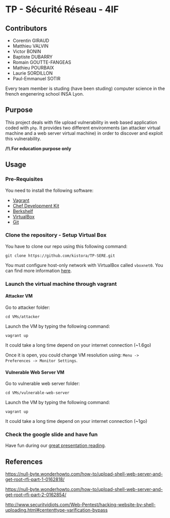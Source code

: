 # TP - Sécurité Réseau - 4IF

## Contributors

- Corentin GIRAUD  
- Matthieu VALVIN 
- Victor BONIN
- Baptiste DUBARRY
- Romain GOUTTE-FANGEAS
- Mathieu POURBAIX
- Laurie SORDILLON
- Paul-Emmanuel SOTIR

Every team member is studing (have been studing) computer science in the french engenering school INSA Lyon.

## Purpose

This project deals with file upload vulnerability in web based application coded with `php`. It provides two different environments (an attacker virtual machine and a web server virtual machine) in order to discover and exploit this vulnerability.

__/!\ For education purpose only__

## Usage

### Pre-Requisites

You need to install the following software:

- [Vagrant](https://docs.docker.com/install/)
- [Chef Development Kit](https://downloads.chef.io/chefdk)
- [Berkshelf](https://github.com/berkshelf/berkshelf)
- [VirtualBox](https://www.virtualbox.org/)
- [Git](https://git-scm.com/)

### Clone the repository - Setup Virtual Box

You have to clone our repo using this following command:

`git clone https://github.com/kistora/TP-SERE.git`

You must configure host-only network with VirtualBox called `vboxnet0`. You can find more information [here](https://blogs.oracle.com/scoter/networking-in-virtualbox-v2).

### Launch the virtual machine through vagrant

#### Attacker VM

Go to attacker folder:

`cd VMs/attacker`

Launch the VM by typing the following command:

`vagrant up`

It could take a long time depend on your internet connection (~1.6go)

Once it is open, you could change VM resolution using: `Menu -> Preferences -> Monitor Settings`.

#### Vulnerable Web Server VM

Go to vulnerable web server folder:

`cd VMs/vulnerable-web-server`

Launch the VM by typing the following command:

`vagrant up`

It could take a long time depend on your internet connection (~1go)

### Check the google slide and have fun

Have fun during our [great presentation reading](https://docs.google.com/presentation/d/1Pj7vlkYo4XZdgI_VLuQKBqFX3w56eWvO7N-lTY_CPpA/edit?usp=sharing).

## References

https://null-byte.wonderhowto.com/how-to/upload-shell-web-server-and-get-root-rfi-part-1-0162818/

https://null-byte.wonderhowto.com/how-to/upload-shell-web-server-and-get-root-rfi-part-2-0162854/

http://www.securityidiots.com/Web-Pentest/hacking-website-by-shell-uploading.html#cententtype-varification-bypass
